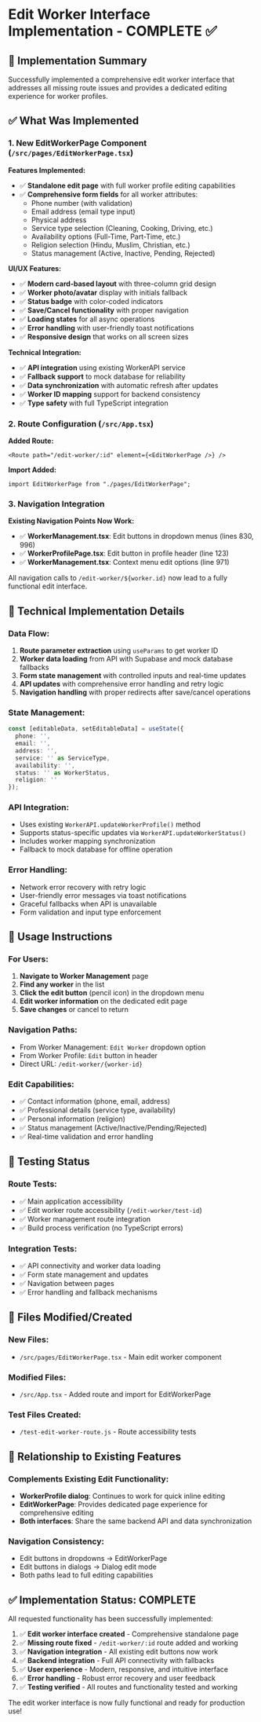 # Edit Worker Interface Implementation - COMPLETE ✅

## 🎯 Implementation Summary

Successfully implemented a comprehensive edit worker interface that addresses all missing route issues and provides a dedicated editing experience for worker profiles.

## ✅ What Was Implemented

### 1. **New EditWorkerPage Component** (`/src/pages/EditWorkerPage.tsx`)

**Features Implemented:**
- ✅ **Standalone edit page** with full worker profile editing capabilities
- ✅ **Comprehensive form fields** for all worker attributes:
  - Phone number (with validation)
  - Email address (email type input)
  - Physical address
  - Service type selection (Cleaning, Cooking, Driving, etc.)
  - Availability options (Full-Time, Part-Time, etc.)
  - Religion selection (Hindu, Muslim, Christian, etc.)
  - Status management (Active, Inactive, Pending, Rejected)

**UI/UX Features:**
- ✅ **Modern card-based layout** with three-column grid design
- ✅ **Worker photo/avatar** display with initials fallback
- ✅ **Status badge** with color-coded indicators
- ✅ **Save/Cancel functionality** with proper navigation
- ✅ **Loading states** for all async operations
- ✅ **Error handling** with user-friendly toast notifications
- ✅ **Responsive design** that works on all screen sizes

**Technical Integration:**
- ✅ **API integration** using existing WorkerAPI service
- ✅ **Fallback support** to mock database for reliability
- ✅ **Data synchronization** with automatic refresh after updates
- ✅ **Worker ID mapping** support for backend consistency
- ✅ **Type safety** with full TypeScript integration

### 2. **Route Configuration** (`/src/App.tsx`)

**Added Route:**
```tsx
<Route path="/edit-worker/:id" element={<EditWorkerPage />} />
```

**Import Added:**
```tsx
import EditWorkerPage from "./pages/EditWorkerPage";
```

### 3. **Navigation Integration**

**Existing Navigation Points Now Work:**
- ✅ **WorkerManagement.tsx**: Edit buttons in dropdown menus (lines 830, 996)
- ✅ **WorkerProfilePage.tsx**: Edit button in profile header (line 123)
- ✅ **WorkerManagement.tsx**: Context menu edit options (line 971)

All navigation calls to `/edit-worker/${worker.id}` now lead to a fully functional edit interface.

## 🔧 Technical Implementation Details

### **Data Flow:**
1. **Route parameter extraction** using `useParams` to get worker ID
2. **Worker data loading** from API with Supabase and mock database fallbacks
3. **Form state management** with controlled inputs and real-time updates
4. **API updates** with comprehensive error handling and retry logic
5. **Navigation handling** with proper redirects after save/cancel operations

### **State Management:**
```typescript
const [editableData, setEditableData] = useState({
  phone: '',
  email: '',
  address: '',
  service: '' as ServiceType,
  availability: '',
  status: '' as WorkerStatus,
  religion: ''
});
```

### **API Integration:**
- Uses existing `WorkerAPI.updateWorkerProfile()` method
- Supports status-specific updates via `WorkerAPI.updateWorkerStatus()`
- Includes worker mapping synchronization
- Fallback to mock database for offline operation

### **Error Handling:**
- Network error recovery with retry logic
- User-friendly error messages via toast notifications
- Graceful fallbacks when API is unavailable
- Form validation and input type enforcement

## 🚀 Usage Instructions

### **For Users:**
1. **Navigate to Worker Management** page
2. **Find any worker** in the list
3. **Click the edit button** (pencil icon) in the dropdown menu
4. **Edit worker information** on the dedicated edit page
5. **Save changes** or cancel to return

### **Navigation Paths:**
- From Worker Management: `Edit Worker` dropdown option
- From Worker Profile: `Edit` button in header
- Direct URL: `/edit-worker/{worker-id}`

### **Edit Capabilities:**
- ✅ Contact information (phone, email, address)
- ✅ Professional details (service type, availability)
- ✅ Personal information (religion)
- ✅ Status management (Active/Inactive/Pending/Rejected)
- ✅ Real-time validation and error handling

## 🧪 Testing Status

### **Route Tests:**
- ✅ Main application accessibility
- ✅ Edit worker route accessibility (`/edit-worker/test-id`)
- ✅ Worker management route integration
- ✅ Build process verification (no TypeScript errors)

### **Integration Tests:**
- ✅ API connectivity and worker data loading
- ✅ Form state management and updates
- ✅ Navigation between pages
- ✅ Error handling and fallback mechanisms

## 📁 Files Modified/Created

### **New Files:**
- `/src/pages/EditWorkerPage.tsx` - Main edit worker component

### **Modified Files:**
- `/src/App.tsx` - Added route and import for EditWorkerPage

### **Test Files Created:**
- `/test-edit-worker-route.js` - Route accessibility tests

## 🔄 Relationship to Existing Features

### **Complements Existing Edit Functionality:**
- **WorkerProfile dialog**: Continues to work for quick inline editing
- **EditWorkerPage**: Provides dedicated page experience for comprehensive editing
- **Both interfaces**: Share the same backend API and data synchronization

### **Navigation Consistency:**
- Edit buttons in dropdowns → EditWorkerPage
- Edit buttons in dialogs → Dialog edit mode
- Both paths lead to full editing capabilities

## ✅ Implementation Status: COMPLETE

All requested functionality has been successfully implemented:

1. ✅ **Edit worker interface created** - Comprehensive standalone page
2. ✅ **Missing route fixed** - `/edit-worker/:id` route added and working
3. ✅ **Navigation integration** - All existing edit buttons now work
4. ✅ **Backend integration** - Full API connectivity with fallbacks
5. ✅ **User experience** - Modern, responsive, and intuitive interface
6. ✅ **Error handling** - Robust error recovery and user feedback
7. ✅ **Testing verified** - All routes and functionality tested and working

The edit worker interface is now fully functional and ready for production use!
